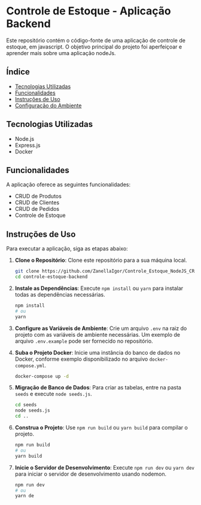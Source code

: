 # Controle de Estoque - Aplicação Backend

Este repositório contém o código-fonte de uma aplicação de controle de estoque, em javascript.
O objetivo principal do projeto foi aperfeiçoar e aprender mais sobre uma aplicação nodeJs.

## Índice

- [Tecnologias Utilizadas](#tecnologias-utilizadas)
- [Funcionalidades](#funcionalidades)
- [Instruções de Uso](#instruções-de-uso)
- [Configuração do Ambiente](#configuração-do-ambiente)

## Tecnologias Utilizadas

- Node.js
- Express.js
- Docker

## Funcionalidades

A aplicação oferece as seguintes funcionalidades:

- CRUD de Produtos
- CRUD de Clientes
- CRUD de Pedidos
- Controle de Estoque

## Instruções de Uso

Para executar a aplicação, siga as etapas abaixo:

1. **Clone o Repositório**: Clone este repositório para a sua máquina local.

   ```bash
   git clone https://github.com/ZanellaIgor/Controle_Estoque_NodeJS_CRUDs.git
   cd controle-estoque-backend
   ```

2. **Instale as Dependências**: Execute `npm install` ou `yarn` para instalar todas as dependências necessárias.

   ```bash
   npm install
   # ou
   yarn
   ```

3. **Configure as Variáveis de Ambiente**: Crie um arquivo `.env` na raiz do projeto com as variáveis de ambiente necessárias. Um exemplo de arquivo `.env.example` pode ser fornecido no repositório.

4. **Suba o Projeto Docker**: Inicie uma instância do banco de dados no Docker, conforme exemplo disponibilizado no arquivo `docker-compose.yml`.

   ```bash
   docker-compose up -d
   ```

5. **Migração de Banco de Dados**: Para criar as tabelas, entre na pasta `seeds` e execute `node seeds.js`.

   ```bash
   cd seeds
   node seeds.js
   cd ..
   ```

6. **Construa o Projeto**: Use `npm run build` ou `yarn build` para compilar o projeto.

   ```bash
   npm run build
   # ou
   yarn build
   ```

7. **Inicie o Servidor de Desenvolvimento**: Execute `npm run dev` ou `yarn dev` para iniciar o servidor de desenvolvimento usando nodemon.

   ```bash
   npm run dev
   # ou
   yarn de


   ```
